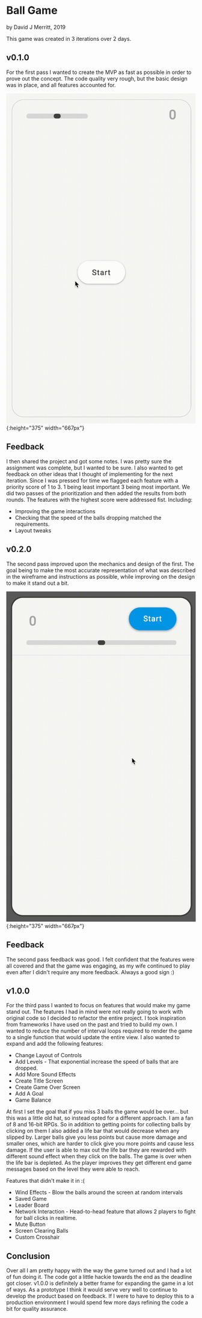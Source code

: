 # Ball Game
by David J Merritt, 2019

This game was created in 3 iterations over 2 days.

## v0.1.0
For the first pass I wanted to create the MVP as fast as possible in order to prove out the concept.  The code quality very rough, but the basic design was in place, and all features accounted for.

![Ball Game Demo v0.1.0](img/ball_game_demo_v0_1_0_1080p_24fps.gif){:height="375" width="667px"}

## Feedback
I then shared the project and got some notes.  I was pretty sure the assignment was complete, but I wanted to be sure. I also wanted to get feedback on other ideas that I thought of implementing for the next iteration.  Since I was pressed for time we flagged each feature with a priority score of 1 to 3.  1 being least important 3 being most important.  We did two passes of the prioritization and then added the results from both rounds.  The features with the highest score were addressed fist. Including:
- Improving the game interactions
- Checking that the speed of the balls dropping matched the requirements.
- Layout tweaks

## v0.2.0
The second pass improved upon the mechanics and design of the first.  The goal being to make the most accurate representation of what was described in the wireframe and instructions as possible, while improving on the design to make it stand out a bit.

![Ball Game Demo v0.2.0](img/ball_game_demo_v0_2_0_1080p_24fps.gif){:height="375" width="667px"}

## Feedback
The second pass feedback was good. I felt confident that the features were all covered and that the game was engaging, as my wife continued to play even after I didn't require any more feedback.  Always a good sign :)  

## v1.0.0
For the third pass I wanted to focus on features that would make my game stand out. The features I had in mind were not really going to work with original code so I decided to refactor the entire project.  I took inspiration from frameworks I have used on the past and tried to build my own. I wanted to reduce the number of interval loops required to render the game to a single function that would update the entire view.  I also wanted to expand and add the following features:
- Change Layout of Controls
- Add Levels - That exponential increase the speed of balls that are dropped.
- Add More Sound Effects
- Create Title Screen
- Create Game Over Screen
- Add A Goal
- Game Balance

At first I set the goal that if you miss 3 balls the game would be over... but this was a little old hat, so instead opted for a different approach.  I am a fan of 8 and 16-bit RPGs.  So in addition to getting points for collecting balls by clicking on them I also added a life bar that would decrease when any slipped by. Larger balls give you less points but cause more damage and smaller ones, which are harder to click give you more points and cause less damage.  If the user is able to max out the life bar they are rewarded with different sound effect when they click on the balls.  The game is over when the life bar is depleted.  As the player improves they get different end game messages based on the level they were able to reach.  

Features that didn't make it in :(
- Wind Effects - Blow the balls around the screen at random intervals
- Saved Game
- Leader Board
- Network Interaction - Head-to-head feature that allows 2 players to fight for ball clicks in realtime.
- Mute Button
- Screen Clearing Balls
- Custom Crosshair

## Conclusion
Over all I am pretty happy with the way the game turned out and I had a lot of fun doing it.  The code got a little hackie towards the end as the deadline got closer. v1.0.0 is definitely a better frame for expanding the game in a lot of ways.  As a prototype I think it would serve very well to continue to develop the product based on feedback.  If I were to have to deploy this to a production environment I would spend few more days refining the code a bit for quality assurance.
